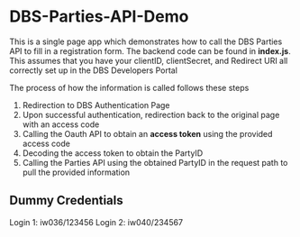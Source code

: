 # DBS-Parties-API-Demo

This is a single page app which demonstrates how to call the DBS Parties API to fill in a registration form. The backend code can be found in **index.js**. This assumes that you have your clientID, clientSecret, and Redirect URI all correctly set up in the DBS Developers Portal

The process of how the information is called follows these steps

1. Redirection to DBS Authentication Page
2. Upon successful authentication, redirection back to the original page with an access code
3. Calling the Oauth API to obtain an **access token** using the provided access code
4. Decoding the access token to obtain the PartyID
5. Calling the Parties API using the obtained PartyID in the request path to pull the provided information

## Dummy Credentials

Login 1: iw036/123456
Login 2: iw040/234567
